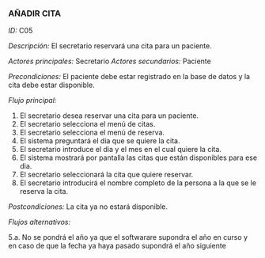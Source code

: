 ### **AÑADIR CITA** 
*ID:* C05	

_*Descripción:*_ El secretario reservará una cita para un paciente.

_*Actores principales:*_ Secretario       _*Actores secundarios:*_ Paciente

_*Precondiciones:*_
El paciente debe estar registrado en la base de datos y la cita debe estar disponible.

_*Flujo principal:*_ 
1. El secretario desea reservar una cita para un paciente.
2. El secretario selecciona el menú de citas.
3. El secretario selecciona el menú de reserva.
4. El sistema preguntará el dia que se quiere la cita.
5. El secretario introduce el dia y el mes en el cual quiere la cita.
6. El sistema mostrará por pantalla las citas que están disponibles para ese dia.
7. El secretario seleccionará la cita que quiere reservar.
8. El secretario introducirá el nombre completo de la persona a la que se le reserva la cita.

_*Postcondiciones:*_
La cita ya no estará disponible.

_*Flujos alternativos:*_

5.a. No se pondrá el año ya que el softwarare supondra el año en curso y en caso de que la fecha ya haya pasado supondrá el año siguiente


